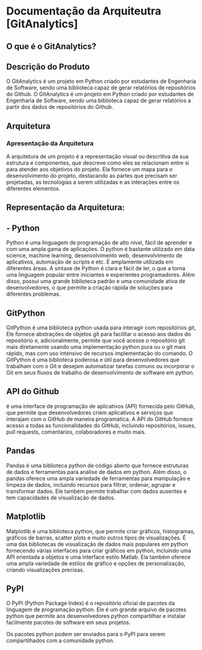 # Documentação da Arquiteutra [GitAnalytics]

## O que é o GitAnalytics?
## Descrição do Produto


O GitAnalytics é um projeto em Python criado por estudantes de Engenharia de Software, sendo uma biblioteca capaz de gerar relatórios de repositórios do Github.
O GitAnalytics é um projeto em Python criado por estudantes de Engenharia de Software, sendo uma biblioteca capaz de gerar relatórios a partir dos dados de repositórios do Github.

## Arquitetura
### Apresentação da Arquitetura

A arquitetura de um projeto é a representação visual ou descritiva da sua estrutura e componentes, que descreve como eles se relacionam entre si para atender aos objetivos do projeto. 
Ela fornece um mapa para o desenvolvimento do projeto, destacando as partes que precisam ser projetadas, as tecnologias a serem utilizadas e as interações entre os diferentes elementos.

## Representação da Arquitetura:

## - Python  
 Python é uma linguagem de programação de alto nível, fácil de aprender e com uma ampla gama de aplicações. 
 O python é bastante utilizado em data science, machine learning, desenvolvimento web, desenvolvimento de aplicativos, automação de scripts e etc.
 É amplamente utilizada em diferentes áreas. A sintaxe de Python é clara e fácil de ler, o que a torna uma linguagem popular entre iniciantes e experientes programadores. 
 Além disso, possui uma grande biblioteca padrão e uma comunidade ativa de desenvolvedores, o que permite a criação rápida de soluções para diferentes problemas.
##

## GitPython
GitPython é uma biblioteca python usada para interagir com repositórios git, 
Ele fornece abstrações de objetos git para facilitar o acesso aos dados do repositório e, adicionalmente, permite que você acesse o
repositório git mais diretamente usando uma implementação python pura ou o git mais rápido, mas com uso intensivo de recursos
implementação do comando.
O GitPython é uma biblioteca poderosa e útil para desenvolvedores que trabalham com o Git e desejam automatizar tarefas comuns ou incorporar o Git em seus fluxos de trabalho de desenvolvimento de software em python.
##
## API do Github
é uma interface de programação de aplicativos (API) fornecida pelo GitHub, que permite que desenvolvedores criem aplicativos e serviços que interajam com o GitHub de maneira programática. 
A API do GitHub fornece acesso a todas as funcionalidades do GitHub, incluindo repositórios, issues, pull requests, comentários, colaboradores e muito mais.
##
## Pandas
Pandas é uma biblioteca python de código aberto que fornece estruturas de dados e ferramentas para análise de dados em python.
Além disso, o pandas oferece uma ampla variedade de ferramentas para manipulação e limpeza de dados, incluindo recursos para filtrar, ordenar, agrupar e transformar dados. Ele também permite trabalhar com dados ausentes e tem capacidades de visualização de dados.
##
## Matplotlib
Matplotlib é uma biblioteca python, que permite criar gráficos, histogramas, gráficos de barras, scatter plots e muito
outros tipos de visualizações. É uma das bibliotecas de visualização de dados mais populares em python fornecendo várias interfaces para criar gráficos em python, incluindo uma API orientada a objetos e uma interface estilo Matlab. Ela também oferece uma ampla variedade de estilos de gráfico e opções de personalização, criando visualizações precisas.
##
## PyPI
O PyPI (Python Package Index) é o repositório oficial de pacotes da linguagem de programação python. Ele é um grande arquivo de pacotes python que permite aos desenvolvedores python compartilhar e instalar facilmente pacotes de software em seus projetos.

Os pacotes python podem ser enviados para o PyPI para serem compartilhados com a comunidade python.


